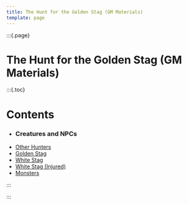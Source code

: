 ```yaml
---
title: The Hunt for the Golden Stag (GM Materials)
template: page
---
```


:::{.page}

# The Hunt for the Golden Stag (GM Materials)

:::{.toc}

# Contents

- ### Creatures and NPCs
- [Other Hunters](creatures/other-hunters)
- [Golden Stag](creatures/golden-stag)
- [White Stag](creatures/white-stag)
- [White Stag (Injured)](creatures/white-stag/injured)
- [Monsters](/wip)

:::

:::
